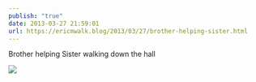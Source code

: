 ```yaml
---
publish: "true"
date: 2013-03-27 21:59:01
url: https://ericmwalk.blog/2013/03/27/brother-helping-sister.html
---
```


Brother helping Sister walking down the hall

![](https://ericmwalk.blog/uploads/2022/04f077525a.jpg)